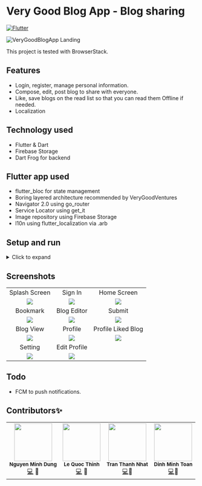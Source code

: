 # Very Good Blog App - Blog sharing

[![Flutter](https://img.shields.io/badge/Made%20with-Flutter-blue.svg)](https://flutter.dev/)

![VeryGoodBlogApp Landing](.github/screenshots/landing.png)

This project is tested with BrowserStack.

## Features

- Login, register, manage personal information.
- Compose, edit, post blog to share with everyone.
- Like, save blogs on the read list so that you can read them Offline if needed.
- Localization

## Technology used

- Flutter & Dart
- Firebase Storage
- Dart Frog for backend

## Flutter app used

- flutter_bloc for state management
- Boring layered architecture recommended by VeryGoodVentures
- Navigator 2.0 using go_router
- Service Locator using get_it
- Image repository using Firebase Storage
- l10n using flutter_localization via .arb

## Setup and run

<details>
    <summary>Click to expand</summary>
    <br>

- Setup and run
  - Flutter
    - Install [Flutter](https://flutter.dev/docs/get-started/install).
    - Using **`stable`** channel:
      ```bash
      ❯ flutter channel stable
      ❯ flutter upgrade
      ```
    - Flutter doctor:
      ```bash
      ❯ flutter doctor
      ```
    - Install all the packages by:
      ```bash
      ❯ flutter pub get
      ```
    - Run app on real devices or emulator by:
      ```bash
      ❯ flutter run
      ```
      or debug mode in VSCode or some IDEs

</details>

## Screenshots

|                                       |                                        |                                         |
| :-----------------------------------: | :------------------------------------: | :-------------------------------------: |
|             Splash Screen             |                Sign In                 |               Home Screen               |
|  ![](.github/screenshots/splash.png)  |   ![](.github/screenshots/login.png)   |  ![](.github/screenshots/homepage.png)  |
|               Bookmark                |              Blog Editor               |                 Submit                  |
| ![](.github/screenshots/bookmark.png) |  ![](.github/screenshots/editor.png)   | ![](.github/screenshots/upload_pre.png) |
|               Blog View               |                Profile                 |           Profile Liked Blog            |
|   ![](.github/screenshots/blog.png)   |  ![](.github/screenshots/profile.png)  | ![](.github/screenshots/liked_blog.png) |
|                Setting                |              Edit Profile              |                                         |
| ![](.github/screenshots/setting.png)  | ![](.github/screenshots/edit_info.png) |                                         |

## Todo

- FCM to push notifications.

## Contributors✨

<!-- ALL-CONTRIBUTORS-LIST:START - Do not remove or modify this section -->
<!-- prettier-ignore-start -->
<!-- markdownlint-disable -->
<table>
  <tr>
    <td align="center"><img src="https://avatars.githubusercontent.com/u/63831488?v=4" width="100px;" alt=""/><br /><sub><b>Nguyen Minh Dung</b></sub></a><br /><a href="https://github.com/dungngminh/very_good_blog_app/commits?author=dungngminh" title="Code">💻</a> <a title="Mobile">📱</a> <a href="https://github.com/dungngminh/very_good_blog_app/commits?author=dungngminh" >
    <td align="center"><img src="https://avatars.githubusercontent.com/u/55595623?v=4" width="100px;" alt=""/><br /><sub><b>Le Quoc Thinh</b></sub></a><br /><a href="https://github.com/dungngminh/very_good_blog_app/commits?author=quocthinhle" title="Code">💻</a> <a title="Backend">🔗</a> <a href="https://github.com/dungngminh/very_good_blog_app/commits?author=quocthinhle" >
    <td align="center"><img src="https://avatars.githubusercontent.com/u/79962030?v=4" width="100px;" alt=""/><br /><sub><b>Tran Thanh Nhat</b></sub></a><br /><a href="https://github.com/dungngminh/very_good_blog_app/commits?author=thanhnhat108" title="Code">💻</a><a title="Backend">🔗</a> <a href="https://github.com/dungngminh/very_good_blog_app/commits?author=thanhnhat108" >
    <td align="center"><img src="https://avatars.githubusercontent.com/u/61832021?v=4" width="100px;" alt=""/><br /><sub><b>Dinh Minh Toan</b></sub></a><br /><a href="https://github.com/dungngminh/very_good_blog_app/commits?author=mtoan65" title="Code">💻</a><a title="Backend">🔗</a><a href="https://github.com/dungngminh/very_good_blog_app/commits?author=mtoan65" >
  </tr>
  
</table>

<!-- markdownlint-restore -->
<!-- prettier-ignore-end -->

<!-- ALL-CONTRIBUTORS-LIST:END -->
